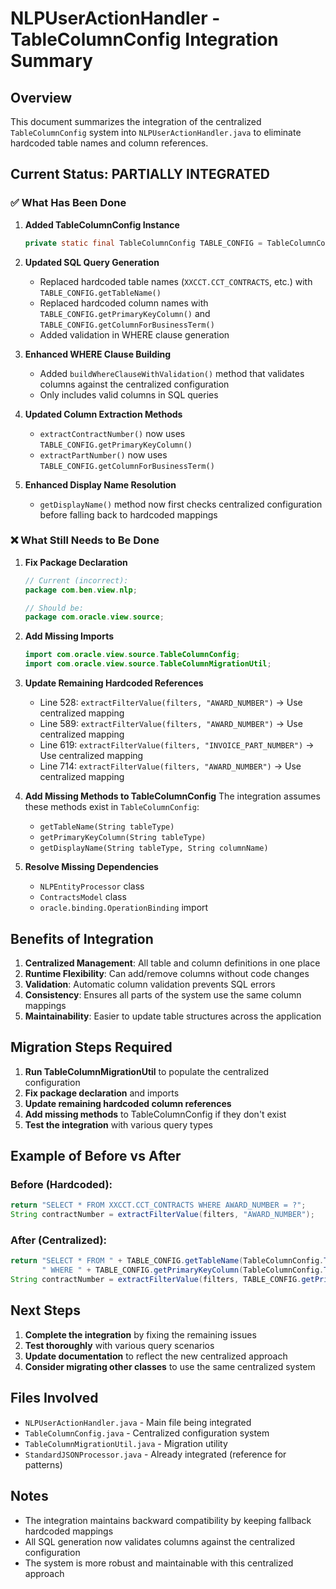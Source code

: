 # NLPUserActionHandler - TableColumnConfig Integration Summary

## Overview
This document summarizes the integration of the centralized `TableColumnConfig` system into `NLPUserActionHandler.java` to eliminate hardcoded table names and column references.

## Current Status: PARTIALLY INTEGRATED

### ✅ What Has Been Done

1. **Added TableColumnConfig Instance**
   ```java
   private static final TableColumnConfig TABLE_CONFIG = TableColumnConfig.getInstance();
   ```

2. **Updated SQL Query Generation**
   - Replaced hardcoded table names (`XXCCT.CCT_CONTRACTS`, etc.) with `TABLE_CONFIG.getTableName()`
   - Replaced hardcoded column names with `TABLE_CONFIG.getPrimaryKeyColumn()` and `TABLE_CONFIG.getColumnForBusinessTerm()`
   - Added validation in WHERE clause generation

3. **Enhanced WHERE Clause Building**
   - Added `buildWhereClauseWithValidation()` method that validates columns against the centralized configuration
   - Only includes valid columns in SQL queries

4. **Updated Column Extraction Methods**
   - `extractContractNumber()` now uses `TABLE_CONFIG.getPrimaryKeyColumn()`
   - `extractPartNumber()` now uses `TABLE_CONFIG.getColumnForBusinessTerm()`

5. **Enhanced Display Name Resolution**
   - `getDisplayName()` method now first checks centralized configuration before falling back to hardcoded mappings

### ❌ What Still Needs to Be Done

1. **Fix Package Declaration**
   ```java
   // Current (incorrect):
   package com.ben.view.nlp;
   
   // Should be:
   package com.oracle.view.source;
   ```

2. **Add Missing Imports**
   ```java
   import com.oracle.view.source.TableColumnConfig;
   import com.oracle.view.source.TableColumnMigrationUtil;
   ```

3. **Update Remaining Hardcoded References**
   - Line 528: `extractFilterValue(filters, "AWARD_NUMBER")` → Use centralized mapping
   - Line 589: `extractFilterValue(filters, "AWARD_NUMBER")` → Use centralized mapping  
   - Line 619: `extractFilterValue(filters, "INVOICE_PART_NUMBER")` → Use centralized mapping
   - Line 714: `extractFilterValue(filters, "AWARD_NUMBER")` → Use centralized mapping

4. **Add Missing Methods to TableColumnConfig**
   The integration assumes these methods exist in `TableColumnConfig`:
   - `getTableName(String tableType)`
   - `getPrimaryKeyColumn(String tableType)`
   - `getDisplayName(String tableType, String columnName)`

5. **Resolve Missing Dependencies**
   - `NLPEntityProcessor` class
   - `ContractsModel` class
   - `oracle.binding.OperationBinding` import

## Benefits of Integration

1. **Centralized Management**: All table and column definitions in one place
2. **Runtime Flexibility**: Can add/remove columns without code changes
3. **Validation**: Automatic column validation prevents SQL errors
4. **Consistency**: Ensures all parts of the system use the same column mappings
5. **Maintainability**: Easier to update table structures across the application

## Migration Steps Required

1. **Run TableColumnMigrationUtil** to populate the centralized configuration
2. **Fix package declaration** and imports
3. **Update remaining hardcoded column references**
4. **Add missing methods** to TableColumnConfig if they don't exist
5. **Test the integration** with various query types

## Example of Before vs After

### Before (Hardcoded):
```java
return "SELECT * FROM XXCCT.CCT_CONTRACTS WHERE AWARD_NUMBER = ?";
String contractNumber = extractFilterValue(filters, "AWARD_NUMBER");
```

### After (Centralized):
```java
return "SELECT * FROM " + TABLE_CONFIG.getTableName(TableColumnConfig.TABLE_CONTRACTS) + 
       " WHERE " + TABLE_CONFIG.getPrimaryKeyColumn(TableColumnConfig.TABLE_CONTRACTS) + " = ?";
String contractNumber = extractFilterValue(filters, TABLE_CONFIG.getPrimaryKeyColumn(TableColumnConfig.TABLE_CONTRACTS));
```

## Next Steps

1. **Complete the integration** by fixing the remaining issues
2. **Test thoroughly** with various query scenarios
3. **Update documentation** to reflect the new centralized approach
4. **Consider migrating other classes** to use the same centralized system

## Files Involved

- `NLPUserActionHandler.java` - Main file being integrated
- `TableColumnConfig.java` - Centralized configuration system
- `TableColumnMigrationUtil.java` - Migration utility
- `StandardJSONProcessor.java` - Already integrated (reference for patterns)

## Notes

- The integration maintains backward compatibility by keeping fallback hardcoded mappings
- All SQL generation now validates columns against the centralized configuration
- The system is more robust and maintainable with this centralized approach 